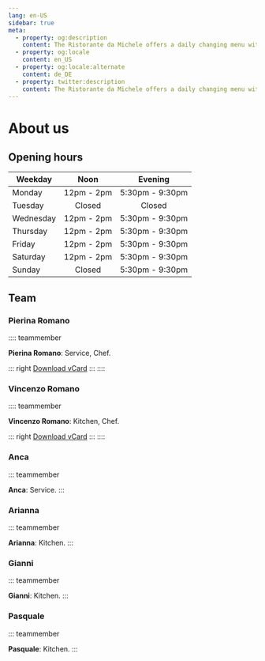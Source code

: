 ```yaml
---
lang: en-US
sidebar: true
meta:
  - property: og:description
    content: The Ristorante da Michele offers a daily changing menu with fresh fish and meat dishes as well as the usual Italian classics.
  - property: og:locale
    content: en_US
  - property: og:locale:alternate
    content: de_DE
  - property: twitter:description
    content: The Ristorante da Michele offers a daily changing menu with fresh fish and meat dishes as well as the usual Italian classics.
---
```


# About us

## Opening hours

| Weekday   | Noon                                                                   | Evening                                                                     |
| --------- |:----------------------------------------------------------------------:|:---------------------------------------------------------------------------:|
| Monday    | <time datetime="12:00">12pm</time> - <time datetime="14:00">2pm</time> | <time datetime="17:30">5:30pm</time> - <time datetime="21:30">9:30pm</time> |
| Tuesday   | Closed                                                                 | Closed                                                                      |
| Wednesday | <time datetime="12:00">12pm</time> - <time datetime="14:00">2pm</time> | <time datetime="17:30">5:30pm</time> - <time datetime="21:30">9:30pm</time> |
| Thursday  | <time datetime="12:00">12pm</time> - <time datetime="14:00">2pm</time> | <time datetime="17:30">5:30pm</time> - <time datetime="21:30">9:30pm</time> |
| Friday    | <time datetime="12:00">12pm</time> - <time datetime="14:00">2pm</time> | <time datetime="17:30">5:30pm</time> - <time datetime="21:30">9:30pm</time> |
| Saturday  | <time datetime="12:00">12pm</time> - <time datetime="14:00">2pm</time> | <time datetime="17:30">5:30pm</time> - <time datetime="21:30">9:30pm</time> |
| Sunday    | Closed                                                                 | <time datetime="17:30">5:30pm</time> - <time datetime="21:30">9:30pm</time> |

## Team

### Pierina Romano

:::: teammember
<TeamPierina/>

**Pierina Romano**: Service, Chef.

::: right
[Download vCard](../vcards/Pierina_Romano.vcf)
:::
::::

### Vincenzo Romano

:::: teammember
<TeamVincenzo/>

**Vincenzo Romano**: Kitchen, Chef.

::: right
[Download vCard](../vcards/Vincenzo_Romano.vcf)
:::
::::

### Anca

::: teammember
<TeamAnca/>

**Anca**: Service.
:::

### Arianna

::: teammember
<TeamArianna/>

**Arianna**: Kitchen.
:::

### Gianni

::: teammember
<TeamGianni/>

**Gianni**: Kitchen.
:::

### Pasquale

::: teammember
<TeamPasquale/>

**Pasquale**: Kitchen.
:::

